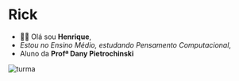 # Rick
- 👨‍🎓 Olá sou __Henrique__,
- _Estou no Ensino Médio, estudando Pensamento Computacional_,
- Aluno da __Profª Dany Pietrochinski__

![turma](https://media1.tenor.com/m/vFuP2GAzE0QAAAAC/phones-technology.gif)

